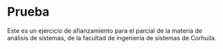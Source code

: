 # Prueba
Este es un ejercicio de afianzamiento para el parcial de la materia de análisis de sistemas, de la facultad de ingeniería de sistemas de Corhuila.

